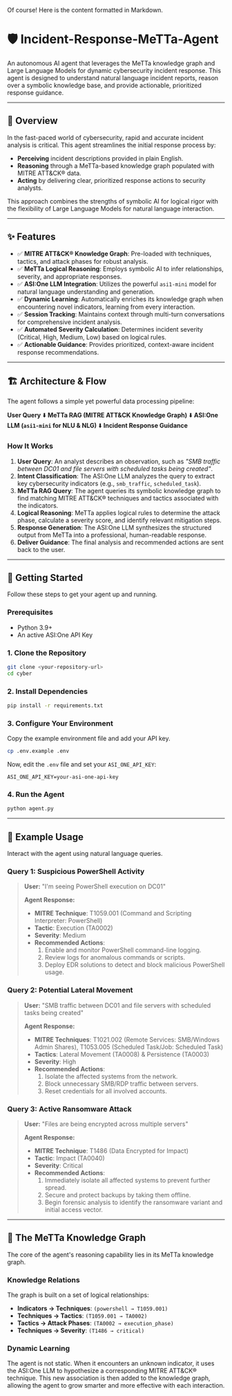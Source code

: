 Of course\! Here is the content formatted in Markdown.

# 🛡️ Incident-Response-MeTTa-Agent

An autonomous AI agent that leverages the MeTTa knowledge graph and Large Language Models for dynamic cybersecurity incident response. This agent is designed to understand natural language incident reports, reason over a symbolic knowledge base, and provide actionable, prioritized response guidance.

-----

## 🎯 Overview

In the fast-paced world of cybersecurity, rapid and accurate incident analysis is critical. This agent streamlines the initial response process by:

  * **Perceiving** incident descriptions provided in plain English.
  * **Reasoning** through a MeTTa-based knowledge graph populated with MITRE ATT\&CK® data.
  * **Acting** by delivering clear, prioritized response actions to security analysts.

This approach combines the strengths of symbolic AI for logical rigor with the flexibility of Large Language Models for natural language interaction.

-----

## ✨ Features

  * ✅ **MITRE ATT\&CK® Knowledge Graph**: Pre-loaded with techniques, tactics, and attack phases for robust analysis.
  * ✅ **MeTTa Logical Reasoning**: Employs symbolic AI to infer relationships, severity, and appropriate responses.
  * ✅ **ASI:One LLM Integration**: Utilizes the powerful `asi1-mini` model for natural language understanding and generation.
  * ✅ **Dynamic Learning**: Automatically enriches its knowledge graph when encountering novel indicators, learning from every interaction.
  * ✅ **Session Tracking**: Maintains context through multi-turn conversations for comprehensive incident analysis.
  * ✅ **Automated Severity Calculation**: Determines incident severity (Critical, High, Medium, Low) based on logical rules.
  * ✅ **Actionable Guidance**: Provides prioritized, context-aware incident response recommendations.

-----

## 🏗️ Architecture & Flow

The agent follows a simple yet powerful data processing pipeline:

**User Query** ⬇️
**MeTTa RAG (MITRE ATT\&CK Knowledge Graph)** ⬇️
**ASI:One LLM (`asi1-mini` for NLU & NLG)** ⬇️
**Incident Response Guidance**

### How It Works

1.  **User Query**: An analyst describes an observation, such as *"SMB traffic between DC01 and file servers with scheduled tasks being created"*.
2.  **Intent Classification**: The ASI:One LLM analyzes the query to extract key cybersecurity indicators (e.g., `smb_traffic`, `scheduled_task`).
3.  **MeTTa RAG Query**: The agent queries its symbolic knowledge graph to find matching MITRE ATT\&CK® techniques and tactics associated with the indicators.
4.  **Logical Reasoning**: MeTTa applies logical rules to determine the attack phase, calculate a severity score, and identify relevant mitigation steps.
5.  **Response Generation**: The ASI:One LLM synthesizes the structured output from MeTTa into a professional, human-readable response.
6.  **Deliver Guidance**: The final analysis and recommended actions are sent back to the user.

-----

## 🚀 Getting Started

Follow these steps to get your agent up and running.

### Prerequisites

  * Python 3.9+
  * An active ASI:One API Key

### 1\. Clone the Repository

```bash
git clone <your-repository-url>
cd cyber
```

### 2\. Install Dependencies

```bash
pip install -r requirements.txt
```

### 3\. Configure Your Environment

Copy the example environment file and add your API key.

```bash
cp .env.example .env
```

Now, edit the `.env` file and set your `ASI_ONE_API_KEY`:

```
ASI_ONE_API_KEY=your-asi-one-api-key
```

### 4\. Run the Agent

```bash
python agent.py
```

-----

## 💬 Example Usage

Interact with the agent using natural language queries.

### Query 1: Suspicious PowerShell Activity

> **User:** "I'm seeing PowerShell execution on DC01"
>
> **Agent Response:**
>
>   * **MITRE Technique**: T1059.001 (Command and Scripting Interpreter: PowerShell)
>   * **Tactic**: Execution (TA0002)
>   * **Severity**: Medium
>   * **Recommended Actions**:
>     1.  Enable and monitor PowerShell command-line logging.
>     2.  Review logs for anomalous commands or scripts.
>     3.  Deploy EDR solutions to detect and block malicious PowerShell usage.

### Query 2: Potential Lateral Movement

> **User:** "SMB traffic between DC01 and file servers with scheduled tasks being created"
>
> **Agent Response:**
>
>   * **MITRE Techniques**: T1021.002 (Remote Services: SMB/Windows Admin Shares), T1053.005 (Scheduled Task/Job: Scheduled Task)
>   * **Tactics**: Lateral Movement (TA0008) & Persistence (TA0003)
>   * **Severity**: High
>   * **Recommended Actions**:
>     1.  Isolate the affected systems from the network.
>     2.  Block unnecessary SMB/RDP traffic between servers.
>     3.  Reset credentials for all involved accounts.

### Query 3: Active Ransomware Attack

> **User:** "Files are being encrypted across multiple servers"
>
> **Agent Response:**
>
>   * **MITRE Technique**: T1486 (Data Encrypted for Impact)
>   * **Tactic**: Impact (TA0040)
>   * **Severity**: Critical
>   * **Recommended Actions**:
>     1.  Immediately isolate all affected systems to prevent further spread.
>     2.  Secure and protect backups by taking them offline.
>     3.  Begin forensic analysis to identify the ransomware variant and initial access vector.

-----

## 🧠 The MeTTa Knowledge Graph

The core of the agent's reasoning capability lies in its MeTTa knowledge graph.

### Knowledge Relations

The graph is built on a set of logical relationships:

  * **Indicators → Techniques**: `(powershell → T1059.001)`
  * **Techniques → Tactics**: `(T1059.001 → TA0002)`
  * **Tactics → Attack Phases**: `(TA0002 → execution_phase)`
  * **Techniques → Severity**: `(T1486 → critical)`

### Dynamic Learning

The agent is not static. When it encounters an unknown indicator, it uses the ASI:One LLM to hypothesize a corresponding MITRE ATT\&CK® technique. This new association is then added to the knowledge graph, allowing the agent to grow smarter and more effective with each interaction.
